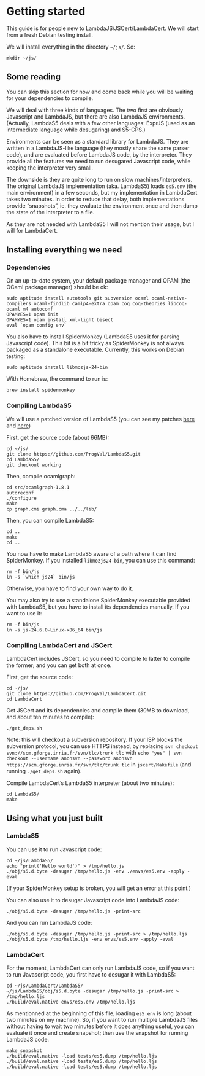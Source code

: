 # Getting started

This guide is for people new to LambdaJS/JSCert/LambdaCert.
We will start from a fresh Debian testing install.

We will install everything in the directory `~/js/`. So:

```
mkdir ~/js/
```


## Some reading

You can skip this section for now and come back while you will be waiting
for your dependencies to compile.



We will deal with three kinds of languages. The two first are obviously
Javascript and LambdaJS, but there are also LambdaJS environments.
(Actually, LambdaS5 deals with a few other languages: ExprJS (used as
an intermediate language while desugaring) and S5-CPS.)

Environments can be seen as a standard library for LambdaJS. They are
written in a LambdaJS-like language (they mostly share the same parser
code), and are evaluated before LambdaJS code, by the interpreter.
They provide all the features we need to run desugared Javascript code,
while keeping the interpreter very small.

The downside is they are quite long to run on slow machines/interpreters.
The original LambdaJS implementation (aka. LambdaS5) loads `es5.env`
(the main environment) in a few seconds, but my implementation in
LambdaCert takes two minutes.
In order to reduce that delay, both implementations provide “snapshots”,
ie. they evaluate the environment once and then dump the state of the
interpreter to a file.

As they are not needed with LambdaS5 I will not mention their usage,
but I will for LambdaCert.


## Installing everything we need

### Dependencies

On an up-to-date system, your default package manager and OPAM (the
OCaml package manager) should be ok:

```
sudo aptitude install autotools git subversion ocaml ocaml-native-compilers ocaml-findlib camlp4-extra opam coq coq-theories libcoq-ocaml m4 autoconf
OPAMYES=1 opam init
OPAMYES=1 opam install xml-light bisect
eval `opam config env`
```

You also have to install SpiderMonkey (LambdaS5 uses it for parsing
Javascript code). This bit is a bit tricky as SpiderMonkey is not
always packaged as a standalone executable.
Currently, this works on Debian testing:

```
sudo aptitude install libmozjs-24-bin
```


With Homebrew, the command to run is:

```
brew install spidermonkey
```


### Compiling LambdaS5

We will use a patched version of LambdaS5 (you can see my patches
[here](https://github.com/brownplt/LambdaS5/pulls/ProgVal) and
[here](https://github.com/brownplt/LambdaS5/pulls/ProgVal?state=closed))

First, get the source code (about 66MB):

```
cd ~/js/
git clone https://github.com/ProgVal/LambdaS5.git
cd LambdaS5/
git checkout working
```

Then, compile ocamlgraph:

```
cd src/ocamlgraph-1.8.1
autoreconf
./configure
make
cp graph.cmi graph.cma ../../lib/
```

Then, you can compile LambdaS5:

```
cd ..
make
cd ..
```

You now have to make LambdaS5 aware of a path where it can find SpiderMonkey.
If you installed `libmozjs24-bin`, you can use this command:

```
rm -f bin/js
ln -s `which js24` bin/js
```

Otherwise, you have to find your own way to do it.

You may also try to use a standalone SpiderMonkey executable provided with
LambdaS5, but you have to install its dependencies manually. If you want
to use it:

```
rm -f bin/js
ln -s js-24.6.0-Linux-x86_64 bin/js
```


### Compiling LambdaCert and JSCert

LambdaCert includes JSCert, so you need to compile to latter to compile
the former; and you can get both at once.

First, get the source code:

```
cd ~/js/
git clone https://github.com/ProgVal/LambdaCert.git
cd LambdaCert
```

Get JSCert and its dependencies and compile them (30MB to download, and
about ten minutes to compile):

```
./get_deps.sh
```

Note: this will checkout a subversion repository. If your ISP blocks
the subversion protocol, you can use HTTPS instead, by replacing
`svn checkout svn://scm.gforge.inria.fr/svn/tlc/trunk tlc` with
`echo "yes" | svn checkout --username anonsvn --password anonsvn https://scm.gforge.inria.fr/svn/tlc/trunk tlc`
in `jscert/Makefile` (and running `./get_deps.sh` again).

Compile LambdaCert’s LambdaS5 interpreter (about two minutes):

```
cd LambdaS5/
make
```


## Using what you just built

### LambdaS5

You can use it to run Javascript code:

```
cd ~/js/LambdaS5/
echo "print('Hello world')" > /tmp/hello.js
./obj/s5.d.byte -desugar /tmp/hello.js -env ./envs/es5.env -apply -eval
```

(If your SpiderMonkey setup is broken, you will get an error at this point.)



You can also use it to desugar Javascript code into LambdaJS code:

```
./obj/s5.d.byte -desugar /tmp/hello.js -print-src
```

And you can run LambdaJS code:

```
./obj/s5.d.byte -desugar /tmp/hello.js -print-src > /tmp/hello.ljs
./obj/s5.d.byte /tmp/hello.ljs -env envs/es5.env -apply -eval
```

### LambdaCert

For the moment, LambdaCert can only run LambdaJS code, so if you want to
run Javascript code, you first have to desugar it with LambdaS5:

```
cd ~/js/LambdaCert/LambdaS5/
~/js/LambdaS5/obj/s5.d.byte -desugar /tmp/hello.js -print-src > /tmp/hello.ljs
./build/eval.native envs/es5.env /tmp/hello.ljs
```

As mentionned at the beginning of this file, loading `es5.env` is long
(about two minutes on my machine).
So, if you want to run multiple LambdaJS files without having to wait
two minutes before it does anything useful, you can evaluate it once and
create snapshot; then use the snapshot for running LambdaJS code.

```
make snapshot
./build/eval.native -load tests/es5.dump /tmp/hello.ljs
./build/eval.native -load tests/es5.dump /tmp/hello.ljs
./build/eval.native -load tests/es5.dump /tmp/hello.ljs
```
